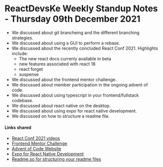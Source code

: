 # ReactDevsKe Weekly Standup Notes - Thursday 09th December 2021

- We discussed about git brancheing and the different branching strategies.
- We discussed about using a GUI to perform a rebase.
- We discussed about the recently concluded React Conf 2021.
   Highlights include:
   - The new react docs currenly available in beta
   - new features associated with react 18
   - react forget
   - suspense
- We discussed about the frontend mentor challenge.
- We discussed about member participation in the ongoing advent of code.
- We discussed about using typescript in your frontend/fullstack codebase.
- We discussed about react native on the desktop.
- We discussed about using expo for react native development.
- We discussed on how to structure a readme file.


#### Links shared
- [React Conf 2021 videos](https://www.youtube.com/channel/UC1hOCRBN2mnXgN5reSoO3pQ/videos)
- [Frontend Mentor Challenge](https://www.frontendmentor.io/challenges/space-tourism-multipage-website-gRWj1URZ3)
- [Advent of Code Website](https://adventofcode.com/)
- [Expo for React Native Development](https://expo.dev/)
- [Readme.so for structuring your readme files](https://readme.so/)
